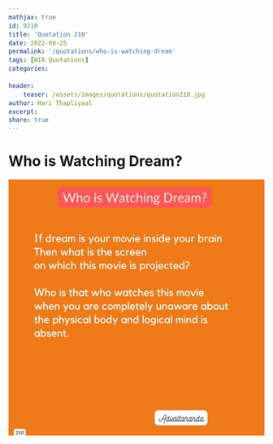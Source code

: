 ```yaml
---
mathjax: true
id: 9210
title: 'Quotation 210'
date: 2022-09-25
permalink: '/quotations/who-is-watching-dream'
tags: [WIA Quotations] 
categories: 

header:
    teaser: /assets/images/quotations/quotation210.jpg
author: Hari Thapliyaal 
excerpt:
share: true 
---
```


# Who is Watching Dream?

![Who is Watching Dream?](/assets/images/quotations/quotation210.jpg)
